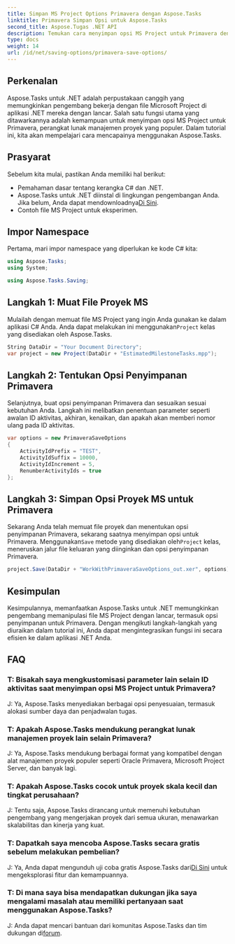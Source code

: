 ```yaml
---
title: Simpan MS Project Options Primavera dengan Aspose.Tasks
linktitle: Primavera Simpan Opsi untuk Aspose.Tasks
second_title: Aspose.Tugas .NET API
description: Temukan cara menyimpan opsi MS Project untuk Primavera dengan lancar menggunakan Aspose.Tasks untuk .NET. Ikuti tutorial langkah demi langkah kami.
type: docs
weight: 14
url: /id/net/saving-options/primavera-save-options/
---
```

## Perkenalan
Aspose.Tasks untuk .NET adalah perpustakaan canggih yang memungkinkan pengembang bekerja dengan file Microsoft Project di aplikasi .NET mereka dengan lancar. Salah satu fungsi utama yang ditawarkannya adalah kemampuan untuk menyimpan opsi MS Project untuk Primavera, perangkat lunak manajemen proyek yang populer. Dalam tutorial ini, kita akan mempelajari cara mencapainya menggunakan Aspose.Tasks.
## Prasyarat
Sebelum kita mulai, pastikan Anda memiliki hal berikut:
- Pemahaman dasar tentang kerangka C# dan .NET.
-  Aspose.Tasks untuk .NET diinstal di lingkungan pengembangan Anda. Jika belum, Anda dapat mendownloadnya[Di Sini](https://releases.aspose.com/tasks/net/).
- Contoh file MS Project untuk eksperimen.

## Impor Namespace
Pertama, mari impor namespace yang diperlukan ke kode C# kita:
```csharp
using Aspose.Tasks;
using System;

using Aspose.Tasks.Saving;
```
## Langkah 1: Muat File Proyek MS
 Mulailah dengan memuat file MS Project yang ingin Anda gunakan ke dalam aplikasi C# Anda. Anda dapat melakukan ini menggunakan`Project` kelas yang disediakan oleh Aspose.Tasks.
```csharp
String DataDir = "Your Document Directory";
var project = new Project(DataDir + "EstimatedMilestoneTasks.mpp");
```
## Langkah 2: Tentukan Opsi Penyimpanan Primavera
Selanjutnya, buat opsi penyimpanan Primavera dan sesuaikan sesuai kebutuhan Anda. Langkah ini melibatkan penentuan parameter seperti awalan ID aktivitas, akhiran, kenaikan, dan apakah akan memberi nomor ulang pada ID aktivitas.
```csharp
var options = new PrimaveraSaveOptions
{
    ActivityIdPrefix = "TEST",
    ActivityIdSuffix = 10000,
    ActivityIdIncrement = 5,
    RenumberActivityIds = true
};
```
## Langkah 3: Simpan Opsi Proyek MS untuk Primavera
 Sekarang Anda telah memuat file proyek dan menentukan opsi penyimpanan Primavera, sekarang saatnya menyimpan opsi untuk Primavera. Menggunakan`Save` metode yang disediakan oleh`Project` kelas, meneruskan jalur file keluaran yang diinginkan dan opsi penyimpanan Primavera.
```csharp
project.Save(DataDir + "WorkWithPrimaveraSaveOptions_out.xer", options);
```

## Kesimpulan
Kesimpulannya, memanfaatkan Aspose.Tasks untuk .NET memungkinkan pengembang memanipulasi file MS Project dengan lancar, termasuk opsi penyimpanan untuk Primavera. Dengan mengikuti langkah-langkah yang diuraikan dalam tutorial ini, Anda dapat mengintegrasikan fungsi ini secara efisien ke dalam aplikasi .NET Anda.
## FAQ
### T: Bisakah saya mengkustomisasi parameter lain selain ID aktivitas saat menyimpan opsi MS Project untuk Primavera?
J: Ya, Aspose.Tasks menyediakan berbagai opsi penyesuaian, termasuk alokasi sumber daya dan penjadwalan tugas.
### T: Apakah Aspose.Tasks mendukung perangkat lunak manajemen proyek lain selain Primavera?
J: Ya, Aspose.Tasks mendukung berbagai format yang kompatibel dengan alat manajemen proyek populer seperti Oracle Primavera, Microsoft Project Server, dan banyak lagi.
### T: Apakah Aspose.Tasks cocok untuk proyek skala kecil dan tingkat perusahaan?
J: Tentu saja, Aspose.Tasks dirancang untuk memenuhi kebutuhan pengembang yang mengerjakan proyek dari semua ukuran, menawarkan skalabilitas dan kinerja yang kuat.
### T: Dapatkah saya mencoba Aspose.Tasks secara gratis sebelum melakukan pembelian?
 J: Ya, Anda dapat mengunduh uji coba gratis Aspose.Tasks dari[Di Sini](https://releases.aspose.com/) untuk mengeksplorasi fitur dan kemampuannya.
### T: Di mana saya bisa mendapatkan dukungan jika saya mengalami masalah atau memiliki pertanyaan saat menggunakan Aspose.Tasks?
 J: Anda dapat mencari bantuan dari komunitas Aspose.Tasks dan tim dukungan di[forum](https://forum.aspose.com/c/tasks/15).